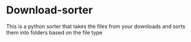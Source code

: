 # Download-sorter
 This is a python sorter that takes the files from your downloads and sorts them into folders based on the file type
